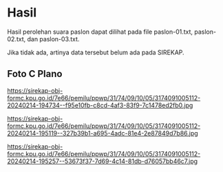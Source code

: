 # Hasil

Hasil perolehan suara paslon dapat dilihat pada file paslon-01.txt, paslon-02.txt, dan paslon-03.txt.

Jika tidak ada, artinya data tersebut belum ada pada SIREKAP.

## Foto C Plano

https://sirekap-obj-formc.kpu.go.id/7e66/pemilu/ppwp/31/74/09/10/05/3174091005112-20240214-194734--f95e10fb-c8cd-4af3-83f9-7c1478ed2fb0.jpg

https://sirekap-obj-formc.kpu.go.id/7e66/pemilu/ppwp/31/74/09/10/05/3174091005112-20240214-195119--327b39b1-a695-4adc-81e4-2e87849d7b86.jpg

https://sirekap-obj-formc.kpu.go.id/7e66/pemilu/ppwp/31/74/09/10/05/3174091005112-20240214-195257--53673f37-7d69-4c14-81db-d76057bb46c7.jpg
